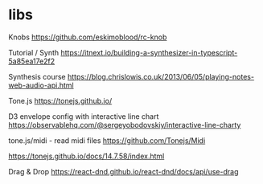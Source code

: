 # libs

Knobs
https://github.com/eskimoblood/rc-knob

Tutorial / Synth
https://itnext.io/building-a-synthesizer-in-typescript-5a85ea17e2f2

Synthesis course
https://blog.chrislowis.co.uk/2013/06/05/playing-notes-web-audio-api.html

Tone.js
https://tonejs.github.io/

D3 envelope config with interactive line chart
https://observablehq.com/@sergeyobodovskiy/interactive-line-charty

tone.js/midi - read midi files
https://github.com/Tonejs/Midi

https://tonejs.github.io/docs/14.7.58/index.html

Drag & Drop
https://react-dnd.github.io/react-dnd/docs/api/use-drag